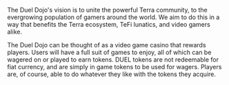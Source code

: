 The Duel Dojo's vision is to unite the powerful Terra community, to the evergrowing population of gamers around the world. We aim to do this in a way that benefits the Terra ecosystem, TeFi lunatics, and video gamers alike.

The Duel Dojo can be thought of as a video game casino that rewards players. Users will have a full suit of games to enjoy, all of which can be wagered on or played to earn tokens. DUEL tokens are not redeemable for fiat currency, and are simply in game tokens to be used for wagers. Players are, of course, able to do whatever they like with the tokens they acquire.
